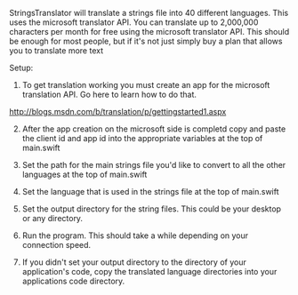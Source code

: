 StringsTranslator will translate a strings file into 40 different languages. This uses the microsoft translator API. You can translate up to 2,000,000 characters per month for free using the microsoft translator API. This should be enough for most people, but if it's not just simply buy a plan that allows you to translate more text

Setup:

1. To get translation working you must create an app for the microsoft translation API. Go here to learn how to do that. 

http://blogs.msdn.com/b/translation/p/gettingstarted1.aspx

2. After the app creation on the microsoft side is completd copy and paste the client id and app id into the appropriate variables at the top of main.swift

3. Set the path for the main strings file you'd like to convert to all the other languages at the top of main.swift

4. Set the language that is used in the strings file at the top of main.swift

5. Set the output directory for the string files. This could be your desktop or any directory.

6. Run the program. This should take a while depending on your connection speed.

7. If you didn't set your output directory to the directory of your application's code, copy the translated language directories into your applications code directory.